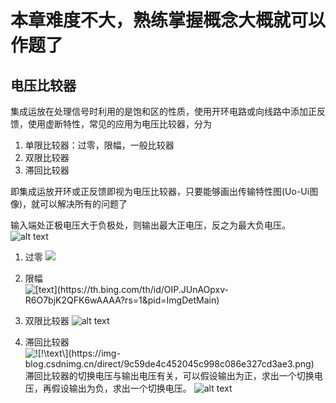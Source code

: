 # 本章难度不大，熟练掌握概念大概就可以作题了
## 电压比较器
集成运放在处理信号时利用的是饱和区的性质，使用开环电路或向线路中添加正反馈，使用虚断特性，常见的应用为电压比较器，分为
1. 单限比较器：过零，限幅，一般比较器
2. 双限比较器
3. 滞回比较器

即集成运放开环或正反馈即视为电压比较器，只要能够画出传输特性图(Uo-Ui图像)，就可以解决所有的问题了

输入端处正极电压大于负极处，则输出最大正电压，反之为最大负电压。
![alt text](https://img-blog.csdnimg.cn/20200417152958819.png?x-oss-process=image/watermark,type_ZmFuZ3poZW5naGVpdGk,shadow_10,text_aHR0cHM6Ly9ibG9nLmNzZG4ubmV0L0hhcmR3YXJlX2hhcmRlcg==,size_16,color_FFFFFF,t_70)
1. 过零
![](https://th.bing.com/th/id/R.b4f96428ea0a466d98b7e6fdb15dbe63?rik=swTFZ%2f%2b6xuxooA&riu=http%3a%2f%2fi0.hdslb.com%2fbfs%2farchive%2f79308f9b86f489a3ae53d7a79fa95cf7309bf742.jpg&ehk=tPPx1elQGWfpa0vyLvl6kjMe3LBYEdWZgFagdec3fhA%3d&risl=&pid=ImgRaw&r=0)

2. 限幅
![\[text\](https://th.bing.com/th/id/OIP.JUnAOpxv-R6O7bjK2QFK6wAAAA?rs=1&pid=ImgDetMain)](https://th.bing.com/th/id/OIP.bxmiE8kgTfriVrXA03x28QHaCl?rs=1&pid=ImgDetMain)

3. 双限比较器
![alt text](https://i-blog.csdnimg.cn/blog_migrate/8d0c590029f8ad079b658e4d34f709eb.png)

4. 滞回比较器
![!\[!\\[text\\](https://th.bing.com/th/id/OIP.KoNcfJU9-BnAZ5eFcY_VKgHaDu?rs=1&pid=ImgDetMain)\](https://img-blog.csdnimg.cn/direct/9c59de4c452045c998c086e327cd3ae3.png)](https://i-blog.csdnimg.cn/blog_migrate/865663134df39ac5d798c5d042e4dea8.jpeg)
滞回比较器的切换电压与输出电压有关，可以假设输出为正，求出一个切换电压，再假设输出为负，求出一个切换电压。
![alt text](https://i-blog.csdnimg.cn/blog_migrate/63b0f203eb8d523977b3c1a5d551f173.jpeg)